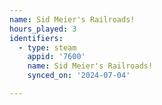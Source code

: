 ```yaml
---
name: Sid Meier's Railroads!
hours_played: 3
identifiers:
  - type: steam
    appid: '7600'
    name: Sid Meier's Railroads!
    synced_on: '2024-07-04'

---
```

